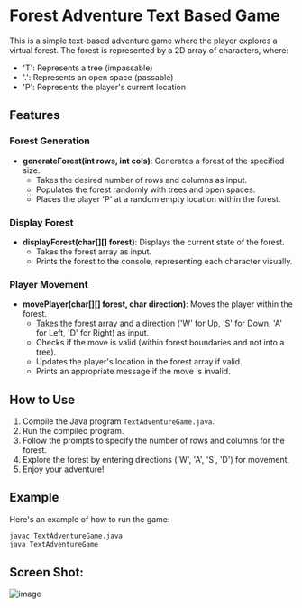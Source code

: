 # Forest Adventure Text Based Game

This is a simple text-based adventure game where the player explores a virtual forest. The forest is represented by a 2D array of characters, where:

- 'T': Represents a tree (impassable)
- '.': Represents an open space (passable)
- 'P': Represents the player's current location

## Features

### Forest Generation

- **generateForest(int rows, int cols)**: Generates a forest of the specified size.
  - Takes the desired number of rows and columns as input.
  - Populates the forest randomly with trees and open spaces.
  - Places the player 'P' at a random empty location within the forest.

### Display Forest

- **displayForest(char[][] forest)**: Displays the current state of the forest.
  - Takes the forest array as input.
  - Prints the forest to the console, representing each character visually.

### Player Movement

- **movePlayer(char[][] forest, char direction)**: Moves the player within the forest.
  - Takes the forest array and a direction ('W' for Up, 'S' for Down, 'A' for Left, 'D' for Right) as input.
  - Checks if the move is valid (within forest boundaries and not into a tree).
  - Updates the player's location in the forest array if valid.
  - Prints an appropriate message if the move is invalid.

## How to Use

1. Compile the Java program `TextAdventureGame.java`.
2. Run the compiled program.
3. Follow the prompts to specify the number of rows and columns for the forest.
4. Explore the forest by entering directions ('W', 'A', 'S', 'D') for movement.
5. Enjoy your adventure!

## Example

Here's an example of how to run the game:

```bash
javac TextAdventureGame.java
java TextAdventureGame

```
## Screen Shot:
![image](https://github.com/codewithkrishan2/forest-adventure-game/assets/139488554/09e60ea7-9db7-44b4-85e1-8bbf52afa6e8)


